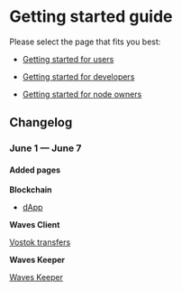# Getting started guide

Please select the page that fits you best:

* [Getting started for users](/getting-started/getting-started-for-users.md)

* [Getting started for developers](/getting-started/getting-started-for-developers.md)

* [Getting started for node owners](/getting-started/getting-started-for-node-owners.md)

## Changelog

### June 1 — June 7

#### Added pages

**Blockchain**

- [dApp](https://docs.wavesplatform.com/en/blockchain/dapp.html)

**Waves Client**

[Vostok transfers](https://docs.wavesplatform.com/en/waves-keeper/about-waves-keeper.html)

**Waves Keeper**

[Waves Keeper](https://docs.wavesplatform.com/en/waves-keeper/about-waves-keeper.html)